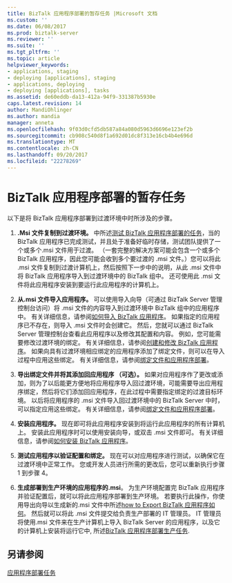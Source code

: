 ```yaml
---
title: BizTalk 应用程序部署的暂存任务 |Microsoft 文档
ms.custom: ''
ms.date: 06/08/2017
ms.prod: biztalk-server
ms.reviewer: ''
ms.suite: ''
ms.tgt_pltfrm: ''
ms.topic: article
helpviewer_keywords:
- applications, staging
- deploying [applications], staging
- applications, deploying
- deploying [applications], tasks
ms.assetid: de60eddb-da13-412a-94f9-331387b5930e
caps.latest.revision: 14
author: MandiOhlinger
ms.author: mandia
manager: anneta
ms.openlocfilehash: 9f03d0cfd5db587a84a080d5963d6696e123ef2b
ms.sourcegitcommit: cb908c540d8f1a692d01dc8f313e16cb4b4e696d
ms.translationtype: MT
ms.contentlocale: zh-CN
ms.lasthandoff: 09/20/2017
ms.locfileid: "22278269"
---
```

# <a name="staging-tasks-for-biztalk-application-deployment"></a>BizTalk 应用程序部署的暂存任务
以下是将 BizTalk 应用程序部署到过渡环境中时所涉及的步骤。  
  
1.  **.Msi 文件复制到过渡环境。** 中所述[测试 BizTalk 应用程序部署的任务](../core/testing-tasks-for-biztalk-application-deployment.md)，当的 BizTalk 应用程序已完成测试，并且处于准备好临时存储，测试团队提供了一个或多个.msi 文件用于过渡。 （一套完整的解决方案可能会包含一个或多个 BizTalk 应用程序，因此您可能会收到多个要过渡的 .msi 文件。）您可以将此 .msi 文件复制到过渡计算机上，然后按照下一步中的说明，从此 .msi 文件中将 BizTalk 应用程序导入到过渡环境中的 BizTalk 组中。 还可使用此 .msi 文件将此应用程序安装到要运行此应用程序的计算机上。  
  
2.  **从.msi 文件导入应用程序。** 可以使用导入向导（可通过 BizTalk Server 管理控制台访问）将 .msi 文件的内容导入到过渡环境中 BizTalk 组中的应用程序中。 有关详细信息，请参阅[如何导入 BizTalk 应用程序](../core/how-to-import-a-biztalk-application.md)。 如果指定的应用程序已不存在，则导入 .msi 文件时会创建它。 然后，您就可以通过 BizTalk Server 管理控制台查看此应用程序以及修改其配置和内容。 例如，您可能需要修改过渡环境的绑定。 有关详细信息，请参阅[创建和修改 BizTalk 应用程序](../core/creating-and-modifying-biztalk-applications.md)。 如果向具有过渡环境相应绑定的应用程序添加了绑定文件，则可以在导入过程中应用这些绑定。 有关详细信息，请参阅[绑定文件和应用程序部署](../core/binding-files-and-application-deployment.md)。  
  
3.  **导出绑定文件并将其添加回应用程序 （可选）。** 如果对应用程序作了更改或添加，则为了以后能更方便地将应用程序导入回过渡环境，可能需要导出应用程序绑定，然后将它们添加回应用程序，在此过程中需要指定绑定的过渡目标环境。 以后将应用程序的 .msi 文件导入回过渡环境中的 BizTalk Server 中时，可以指定应用这些绑定。 有关详细信息，请参阅[绑定文件和应用程序部署](../core/binding-files-and-application-deployment.md)。  
  
4.  **安装应用程序。** 现在即可将此应用程序安装到将运行此应用程序的所有计算机上。 安装此应用程序时可以使用安装向导，或双击 .msi 文件即可。 有关详细信息，请参阅[如何安装 BizTalk 应用程序](../core/how-to-install-a-biztalk-application.md)。  
  
5.  **测试应用程序以验证配置和绑定。** 现在可以对应用程序进行测试，以确保它在过渡环境中正常工作。 您或开发人员进行所需的更改后，您可以重新执行步骤 1 到步骤 4。  
  
6.  **生成部署到生产环境的应用程序的.msi**。 为生产环境配置完 BizTalk 应用程序并验证配置后，就可以将此应用程序部署到生产环境。 若要执行此操作，你使用导出向导以生成新的.msi 文件中所述[how to Export BizTalk 应用程序如何](../core/how-to-export-a-biztalk-application.md)。 然后就可以将此 .msi 文件提交给负责生产部署的 IT 管理员。 IT 管理员将使用.msi 文件来在生产计算机上导入 BizTalk Server 的应用程序，以及它的计算机上安装将运行它中, 所述[BizTalk 应用程序部署生产任务](../core/production-tasks-for-biztalk-application-deployment.md).  
  
## <a name="see-also"></a>另请参阅  
 [应用程序部署任务](../core/application-deployment-tasks.md)